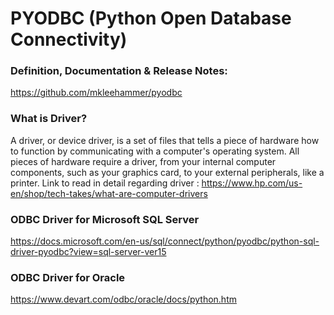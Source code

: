 # PYODBC (Python Open Database Connectivity)

### Definition, Documentation & Release Notes:
https://github.com/mkleehammer/pyodbc

### What is Driver?
A driver, or device driver, is a set of files that tells a piece of hardware how to function by communicating with a computer's operating system. All pieces of hardware require a driver, from your internal computer components, such as your graphics card, to your external peripherals, like a printer.
Link to read in detail regarding driver : https://www.hp.com/us-en/shop/tech-takes/what-are-computer-drivers

### ODBC Driver for Microsoft SQL Server
https://docs.microsoft.com/en-us/sql/connect/python/pyodbc/python-sql-driver-pyodbc?view=sql-server-ver15

### ODBC Driver for Oracle 
https://www.devart.com/odbc/oracle/docs/python.htm
